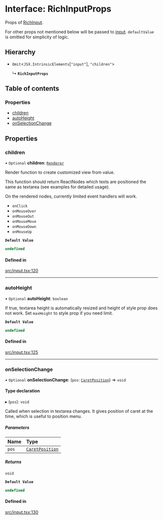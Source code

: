 # Interface: RichInputProps

Props of [RichInput](../API.md#experimental_richinput).

For other props not mentioned below will be passed to [input](https://developer.mozilla.org/en-US/docs/Web/API/HTMLInputElement).
`defaultValue` is omitted for simplicity of logic.

## Hierarchy

- `Omit`<`JSX.IntrinsicElements`[``"input"``], ``"children"``\>

  ↳ **`RichInputProps`**

## Table of contents

### Properties

- [children](RichInputProps.md#children)
- [autoHeight](RichInputProps.md#autoheight)
- [onSelectionChange](RichInputProps.md#onselectionchange)

## Properties

### children

• `Optional` **children**: [`Renderer`](../API.md#renderer)

Render function to create customized view from value.

This function should return ReactNodes which texts are positioned the same as textarea (see examples for detailed usage).

On the rendered nodes, currently limited event handlers will work.
- `onClick`
- `onMouseOver`
- `onMouseOut`
- `onMouseMove`
- `onMouseDown`
- `onMouseUp`

**`Default Value`**

```ts
undefined
```

#### Defined in

[src/input.tsx:120](https://github.com/inokawa/rich-textarea/blob/c7423d9/src/input.tsx#L120)

___

### autoHeight

• `Optional` **autoHeight**: `boolean`

If true, textarea height is automatically resized and height of style prop does not work. Set `maxHeight` to style prop if you need limit.

**`Default Value`**

```ts
undefined
```

#### Defined in

[src/input.tsx:125](https://github.com/inokawa/rich-textarea/blob/c7423d9/src/input.tsx#L125)

___

### onSelectionChange

• `Optional` **onSelectionChange**: (`pos`: [`CaretPosition`](../API.md#caretposition)) => `void`

#### Type declaration

▸ (`pos`): `void`

Called when selection in textarea changes. It gives position of caret at the time, which is useful to position menu.

##### Parameters

| Name | Type |
| :------ | :------ |
| `pos` | [`CaretPosition`](../API.md#caretposition) |

##### Returns

`void`

**`Default Value`**

```ts
undefined
```

#### Defined in

[src/input.tsx:130](https://github.com/inokawa/rich-textarea/blob/c7423d9/src/input.tsx#L130)
